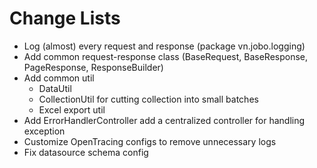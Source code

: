 # Change Lists

* Log (almost) every request and response (package vn.jobo.logging)
* Add common request-response class (BaseRequest, BaseResponse, PageResponse, ResponseBuilder)
* Add common util
  + DataUtil 
  + CollectionUtil for cutting collection into small batches 
  + Excel export util
* Add ErrorHandlerController add a centralized controller for handling exception
* Customize OpenTracing configs to remove unnecessary logs
* Fix datasource schema config
